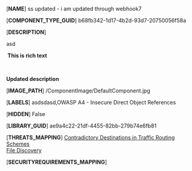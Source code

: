 [**NAME**]
ss updated - i am updated through webhook7

[**COMPONENT_TYPE_GUID**]
b68fb342-1d17-4b2d-93d7-20750056f58a

[**DESCRIPTION**]
<p>asd</p><p><b> This is rich text</b></p><p><b><br /></b></p><p><b>Updated description</b></p>

[**IMAGE_PATH**]
/ComponentImage/DefaultComponent.jpg

[**LABELS**]
asdsdasd,OWASP A4 - Insecure Direct Object References

[**HIDDEN**]
False

[**LIBRARY_GUID**]
ae9a4c22-21df-4455-82bb-279b74e6fb81

[**THREATS_MAPPING**]
[Contradictory Destinations in Traffic Routing Schemes](14055a53-28ec-4c46-8f85-06d128d6ac18.md)\
[File Discovery](5fc68038-597f-4875-b0d3-65fc556c57ca.md)

[**SECURITYREQUIREMENTS_MAPPING**]

